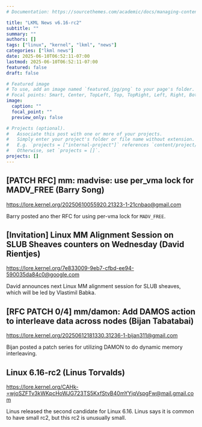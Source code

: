 ```yaml
---
# Documentation: https://sourcethemes.com/academic/docs/managing-content/

title: "LKML News v6.16-rc2"
subtitle: ""
summary: ""
authors: []
tags: ["linux", "kernel", "lkml", "news"]
categories: ["lkml news"]
date: 2025-06-10T06:52:11-07:00
lastmod: 2025-06-10T06:52:11-07:00
featured: false
draft: false

# Featured image
# To use, add an image named `featured.jpg/png` to your page's folder.
# Focal points: Smart, Center, TopLeft, Top, TopRight, Left, Right, BottomLeft, Bottom, BottomRight.
image:
  caption: ""
  focal_point: ""
  preview_only: false

# Projects (optional).
#   Associate this post with one or more of your projects.
#   Simply enter your project's folder or file name without extension.
#   E.g. `projects = ["internal-project"]` references `content/project/deep-learning/index.md`.
#   Otherwise, set `projects = []`.
projects: []
---
```


[PATCH RFC] mm: madvise: use per_vma lock for MADV_FREE (Barry Song)
--------------------------------------------------------------------

https://lore.kernel.org/20250610055920.21323-1-21cnbao@gmail.com

Barry posted ano ther RFC for using per-vma lock for `MADV_FREE`.


[Invitation] Linux MM Alignment Session on SLUB Sheaves counters on Wednesday (David Rientjes)
----------------------------------------------------------------------------------------------

https://lore.kernel.org/7e833009-9eb7-cfbd-ee94-590035da84c0@google.com

David announces next Linux MM alignment session for SLUB sheaves, which will be
led by Vlastimil Babka.


[RFC PATCH 0/4] mm/damon: Add DAMOS action to interleave data across nodes (Bijan Tabatabai)
--------------------------------------------------------------------------------------------

https://lore.kernel.org/20250612181330.31236-1-bijan311@gmail.com

Bijan posted a patch series for utilizing DAMON to do dynamic memory
interleaving.


Linux 6.16-rc2 (Linus Torvalds)
-------------------------------

https://lore.kernel.org/CAHk-=wjoSZFTv3kWKpcHoWJG723TS5KxfStvB40mYYjqVspgFw@mail.gmail.com

Linus released the second candidate for Linux 6.16.  Linus says it is common to
have small rc2, but this rc2 is unusually small.
